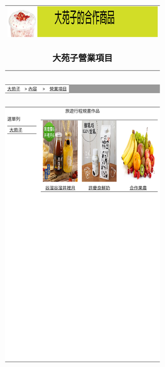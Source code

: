 
<html>
<head><meta charset="UTF-8"></head>
<body>
<center>
<div id="head">
<table width="1000"border="0"cellpadding="0"cellspacing="0">
<tr>
      <td><img src="111.jpg"width="1000"height="100"</td>
</tr>
<tr>
       <td align="center"><h1>大苑子營業項目</h1></td>
</tr>
</table>  
</div>
<div id="nav1"><br>
<table width="1000"border="0"cellpadding="0"cellspacing="1"bgcolor="#999999">
<tr>
      <td bgcolor="#FFFFFF"><a href="index.htm">大苑子<a>　>
<a href="index.htm">內容</a>
　>　<a href>營業項目
</td>      
</tr>
</table>  
</div>
<div id="cont"><br/>
<table border="0"wiath="1000"cellpadding="0"cellspacing="1"bgcolor="#999999">
<tr>
<td align="center"bgcolor="#FFFFFF"colspan="2"valign="center"font size="36">旅遊行程規畫作品</h1></td>
</tr>
<tr>
<td width="191"height="800"bgcolor="#FFFFFF"valign="top">
<table width="181"cellpadding="0"cellspacing="1"
<tr>選單列
<td width="171"><a href>大苑子</td>
<tr>

</table>
</td>
<td width="806"height="800"bgcolor="#FFFFFF"valign="top">
<table width="600"cellpadding="0"cellspacing="1"

<tr>
<td width="145"><a href="https://www.guliuguliu.com.tw/?gclid=Cj0KCQiA0MD_BRCTARIsADXoopYOKdU-bjPCbFa9bklZ5Mvon5CSJ3AKDiFm7C2z-DerAyk2GVXiG4gaAi5aEALw_wcB" target="_blank"><img src="555.jpg"width="180"height="200"</td>
<td width="145"><a href="https://www.ilovemilk.com.tw/index.php?Page=FarmHsu&gclid=Cj0KCQiA88X_BRDUARIsACVMYD8y7yGN03gESlvMX5ehcgAlVlLsvqJBu2dcuIla6ibQQoHBSzS8lf4aAgPLEALw_wcB" target="_blank"><img src="666.jpg"width="180"height="200"</td>
<td width="145"><a href="2020.pdf" target="_blank"><img src="777.jpg"width="180"height="200"</td>
<tr>

<tr>
<td align="center"><a href="https://www.guliuguliu.com.tw/?gclid=Cj0KCQiA0MD_BRCTARIsADXoopYOKdU-bjPCbFa9bklZ5Mvon5CSJ3AKDiFm7C2z-DerAyk2GVXiG4gaAi5aEALw_wcB" target="_blank">谷溜谷溜井裡月</a></td>
<td align="center"><a href="https://www.ilovemilk.com.tw/index.php?Page=FarmHsu&gclid=Cj0KCQiA88X_BRDUARIsACVMYD8y7yGN03gESlvMX5ehcgAlVlLsvqJBu2dcuIla6ibQQoHBSzS8lf4aAgPLEALw_wcB" target="_blank">許慶良鮮奶</a></td>
<td align="center"><a href="2020.pdf" target="_blank">合作果農</a></td>
<tr>





</table>
</tr>
</table>
</div>
</body>
</html>
